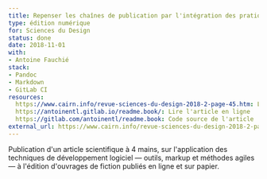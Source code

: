 ```yaml
---
title: Repenser les chaînes de publication par l'intégration des pratiques du développement logiciel
type: édition numérique
for: Sciences du Design
status: done
date: 2018-11-01
with:
- Antoine Fauchié
stack:
- Pandoc
- Markdown
- GitLab CI
resources:
  https://www.cairn.info/revue-sciences-du-design-2018-2-page-45.htm: L'article sur cairn.info
  https://antoinentl.gitlab.io/readme.book/: Lire l'article en ligne
  https://gitlab.com/antoinentl/readme.book: Code source de l'article
external_url: https://www.cairn.info/revue-sciences-du-design-2018-2-page-45.htm
---
```


Publication d'un article scientifique à 4 mains,
sur l'application des techniques de développement logiciel
— outils, markup et méthodes agiles — à l'édition d'ouvrages de fiction
publiés en ligne et sur papier.

<!--more-->
